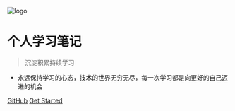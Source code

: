 ![logo](https://docsify.js.org/_media/icon.svg)

# 个人学习笔记

> 沉淀积累持续学习

* 永远保持学习的心态，技术的世界无穷无尽，每一次学习都是向更好的自己迈进的机会

[GitHub](https://github.com/wonliang/docsify-note.git)
[Get Started](/README.md)